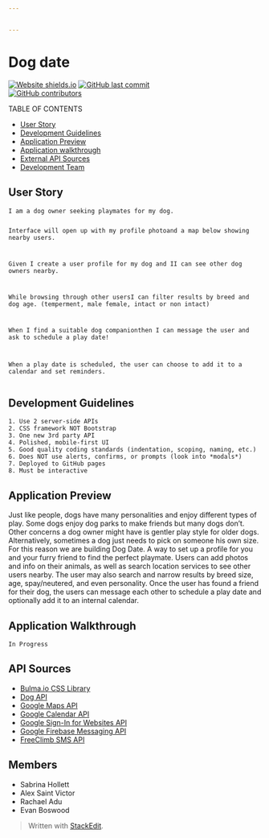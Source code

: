 ```yaml
---


---
```


<h1 id="dog-date">Dog date</h1>
<p><a href="http://jiberjiber.github.io/project-1/"><img src="https://img.shields.io/website-up-down-green-red/http/jiberjiber.github.io/project-1.svg" alt="Website shields.io"></a> <a href="https://github.com/jiberjiber/project-1/graphs/commit-activity"><img src="https://img.shields.io/github/last-commit/jiberjiber/project-1" alt="GitHub last commit"><br>
</a> <a href="https://github.com/jiberjiber/project-1/graphs/contributors"><img src="https://img.shields.io/github/contributors/jiberjiber/project-1" alt="GitHub contributors"></a></p>

TABLE OF CONTENTS
<p>
</p><ul>
<li><a href="#user-story">User Story</a></li>
<li><a href="#development-guidelines">Development Guidelines</a></li>
<li><a href="#application-preview">Application Preview</a></li>
<li><a href="#application-walk-through">Application walkthrough</a></li>
<li><a href="#api-sources">External API Sources</a></li>
<li><a href="#members">Development Team</a></li>
</ul>


<h2 id="user-story">User Story</h2>
<pre><code>I am a dog owner seeking playmates for my dog.

Interface will open up with my profile photoand a map below showing nearby users.

Given I create a user profile for my dog and II can see other dog owners nearby.

While browsing through other usersI can filter results by breed and dog age.
(temperment, male female, intact or non intact)

When I find a suitable dog companionthen I can message the user and ask to schedule a play date!

When a play date is scheduled, the user can choose to add it to a calendar and set reminders.
</code></pre>
<h2 id="development-guidelines">Development Guidelines</h2>
<pre><code>1. Use 2 server-side APIs
2. CSS framework NOT Bootstrap
3. One new 3rd party API
4. Polished, mobile-first UI
5. Good quality coding standards (indentation, scoping, naming, etc.)
6. Does NOT use alerts, confirms, or prompts (look into *modals*)
7. Deployed to GitHub pages
8. Must be interactive
</code></pre>
<h2 id="application-preview">Application Preview</h2>
<p>Just like people, dogs have many personalities and enjoy different types of play. Some dogs enjoy dog parks to make friends but many dogs don’t. Other concerns a dog owner might have is gentler play style for older dogs. Alternatively, sometimes a dog just needs to pick on someone his own size. For this reason we are building Dog Date. A way to set up a profile for you and your furry friend to find the perfect playmate. Users can add photos and info on their animals, as well as search location services to see other users nearby. The user may also search and narrow results by breed size, age, spay/neutered, and even personality. Once the user has found a friend for their dog, the users can message each other to schedule a play date and optionally add it to an internal calendar.</p>
<h2 id="application-walkthrough">Application Walkthrough</h2>
<pre><code>In Progress
</code></pre>
<h2 id="api-sources">API Sources</h2>
<ul>
<li><a href="https://bulma.io/">Bulma.io CSS Library</a></li>
<li><a href="https://dog.ceo/dog-api/">Dog API</a></li>
<li><a href="https://cloud.google.com/maps-platform">Google Maps API</a></li>
<li><a href="https://developers.google.com/calendar">Google Calendar API</a></li>
<li><a href="https://developers.google.com/identity/sign-in/web">Google Sign-In for Websites API</a></li>
<li><a href="https://firebase.google.com/docs">Google Firebase Messaging API</a></li>
<li><a href="https://www.freeclimb.com/lp/sms-api/?lead_source=googleads&amp;campaign_id=9211263073&amp;adgroup_id=96296157114&amp;keyword=send%20sms%20free%20api&amp;gclid=CjwKCAjwiMj2BRBFEiwAYfTbChVVRla0Ud-jFnI7mDcCpjbMjvwXOfUFGaHsLg1ZCKZBlysMhDfH8hoCkNcQAvD_BwE">FreeClimb SMS API</a></li>
</ul>
<h2 id="members">Members</h2>
<ul>
<li>Sabrina Hollett</li>
<li>Alex Saint Victor</li>
<li>Rachael Adu</li>
<li>Evan Boswood</li>
</ul>
<blockquote>
<p>Written with <a href="https://stackedit.io/">StackEdit</a>.</p>
</blockquote>

